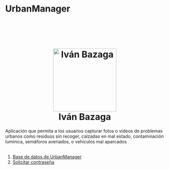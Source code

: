 # UrbanManager
<br>
 <h1 align="center">
  <br>
  <img src="https://avatars.githubusercontent.com/u/97960300?v=4" alt="Iván Bazaga" width="200">
  <br>
  Iván Bazaga
  <br>
</h1>
Aplicación que permita a los usuarios capturar fotos o videos de problemas urbanos como residuos sin recoger, calzadas en mal estado, contaminación lumínica, semáforos averiados, o vehículos mal aparcados
<br>
<br>
<ol>
<a href="https://dbdocs.io/ivan.cpweb/urbanManager" target="_blank"><li>Base de datos de UrbanManager</li></a>
<a href="https://discord.gg/tyug6TQH" target="_blank"><li>Solicitar contraseña</li></a>
</ol>

